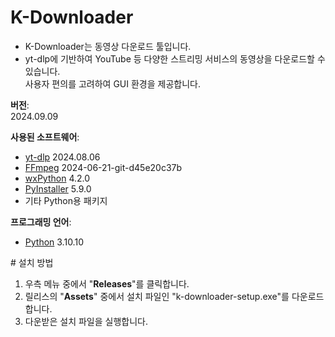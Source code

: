 # K-Downloader
<ul>
  <li>K-Downloader는 동영상 다운로드 툴입니다.</li>
  <li>yt-dlp에 기반하여 YouTube 등 다양한 스트리밍 서비스의 동영상을 다운로드할 수 있습니다.
  <br>사용자 편의를 고려하여 GUI 환경을 제공합니다.</li>
</ul>

<p><strong>버전</strong>: 
<br>2024.09.09
<p><strong>사용된 소프트웨어</strong>: 
<ul>
  <li><a href="https://github.com/yt-dlp/yt-dlp">yt-dlp</a> 2024.08.06</li>
  <li><a href="https://www.ffmpeg.org/">FFmpeg</a> 2024-06-21-git-d45e20c37b</li>
  <li><a href="https://wxpython.org/">wxPython</a> 4.2.0</li>
  <li><a href="https://pyinstaller.org/">PyInstaller</a> 5.9.0</li>  
  <li>기타 Python용 패키지</li>
</ul>  
<p><strong>프로그래밍 언어</strong>:
<ul>
  <li><a href="https://www.python.org/">Python</a> 3.10.10</li>
</ul>
# 설치 방법
<ol>
  <li>우측 메뉴 중에서 "<strong>Releases</strong>"를 클릭합니다.</li>
  <li>릴리스의 "<strong>Assets</strong>" 중에서 설치 파일인 "k-downloader-setup.exe"를 다운로드합니다.</li>
  <li>다운받은 설치 파일을 실행합니다.</li>
</ol>
